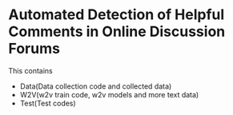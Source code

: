 # Automated Detection of Helpful Comments in Online Discussion Forums

This contains 
* Data(Data collection code and collected data)
* W2V(w2v train code, w2v models and more text data)
* Test(Test codes)

